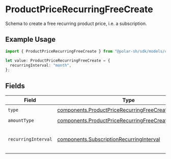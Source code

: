 # ProductPriceRecurringFreeCreate

Schema to create a free recurring product price, i.e. a subscription.

## Example Usage

```typescript
import { ProductPriceRecurringFreeCreate } from "@polar-sh/sdk/models/components";

let value: ProductPriceRecurringFreeCreate = {
  recurringInterval: "month",
};
```

## Fields

| Field                                                                                                                        | Type                                                                                                                         | Required                                                                                                                     | Description                                                                                                                  |
| ---------------------------------------------------------------------------------------------------------------------------- | ---------------------------------------------------------------------------------------------------------------------------- | ---------------------------------------------------------------------------------------------------------------------------- | ---------------------------------------------------------------------------------------------------------------------------- |
| `type`                                                                                                                       | [components.ProductPriceRecurringFreeCreateType](../../models/components/productpricerecurringfreecreatetype.md)             | :heavy_check_mark:                                                                                                           | N/A                                                                                                                          |
| `amountType`                                                                                                                 | [components.ProductPriceRecurringFreeCreateAmountType](../../models/components/productpricerecurringfreecreateamounttype.md) | :heavy_check_mark:                                                                                                           | N/A                                                                                                                          |
| `recurringInterval`                                                                                                          | [components.SubscriptionRecurringInterval](../../models/components/subscriptionrecurringinterval.md)                         | :heavy_check_mark:                                                                                                           | The recurring interval of the price.                                                                                         |